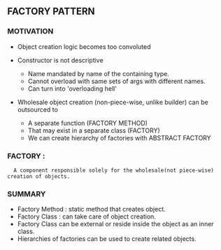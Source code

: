 ## FACTORY PATTERN

### MOTIVATION

- Object creation logic becomes too convoluted
- Constructor is not descriptive

    - Name mandated by name of the containing type.
    - Cannot overload with same sets of args with different names.
    - Can turn into 'overloading hell'

- Wholesale object creation (non-piece-wise, unlike builder) can be outsourced to

  - A separate function (FACTORY METHOD)
  - That may exist in a separate class (FACTORY)
  - We can create hierarchy of factories with ABSTRACT FACTORY

### FACTORY :
      A component responsible solely for the wholesale(not piece-wise) creation of objects.
  
 
### SUMMARY

- Factory Method : static method that creates object.
- Factory Class : can take care of object creation.
- Factory Class can be external or reside inside the object as an inner class.
- Hierarchies of factories can be used to create related objects. 